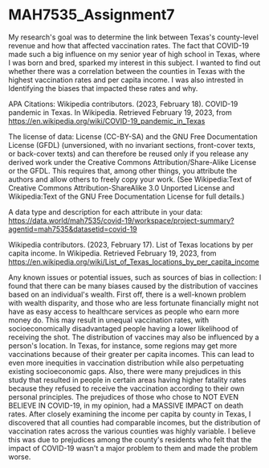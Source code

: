 # MAH7535_Assignment7
My research's goal was to determine the link between Texas's county-level revenue and how that affected vaccination rates. The fact that COVID-19 made such a big influence on my senior year of high school in Texas, where I was born and bred, sparked my interest in this subject. I wanted to find out whether there was a correlation between the counties in Texas with the highest vaccination rates and per capita income. I was also intrested in   Identifying the biases that impacted these rates and why.

APA Citations: 
Wikipedia contributors. (2023, February 18). COVID-19 pandemic in Texas. In Wikipedia. Retrieved February 19, 2023, from https://en.wikipedia.org/wiki/COVID-19_pandemic_in_Texas


The license of  data: 
License (CC-BY-SA) and the GNU Free Documentation License (GFDL) (unversioned, with no invariant sections, front-cover texts, or back-cover texts) and can therefore be reused only if you release any derived work under the Creative Commons Attribution/Share-Alike License or the GFDL. This requires that, among other things, you attribute the authors and allow others to freely copy your work. (See Wikipedia:Text of Creative Commons Attribution-ShareAlike 3.0 Unported License and Wikipedia:Text of the GNU Free Documentation License for full details.)

A data type and description for each attribute in your data: 
https://data.world/mah7535/covid-19/workspace/project-summary?agentid=mah7535&datasetid=covid-19

Wikipedia contributors. (2023, February 17). List of Texas locations by per capita income. In Wikipedia. Retrieved February 19, 2023, from https://en.wikipedia.org/wiki/List_of_Texas_locations_by_per_capita_income

Any known issues or potential issues, such as sources of bias in collection: 
I found that there can be many biases caused by the distribution of vaccines based on an individual's wealth. First off, there is a well-known problem with wealth disparity, and those who are less fortunate financially might not have as easy access to healthcare services as people who earn more money do. This may result in unequal vaccination rates, with socioeconomically disadvantaged people having a lower likelihood of receiving the shot. The distribution of vaccines may also be influenced by a person's location. In Texas, for instance, some regions may get more vaccinations because of their greater per capita incomes. This can lead to even more inequities in vaccination distribution while also perpetuating existing socioeconomic gaps. Also, there were many prejudices in this study that resulted in people in certain areas having higher fatality rates because they refused to receive the vaccination according to their own personal principles. The prejudices of those who chose to NOT EVEN BELIEVE IN COVID-19, in my opinion, had a MASSIVE IMPACT on death rates. After closely examining the income per capita by county in Texas, I discovered that all counties had comparable incomes, but the distribution of vaccination rates across the various counties was highly variable. I believe this was due to prejudices among the county's residents who felt that the impact of COVID-19 wasn't a major problem to them and made the problem worse.
